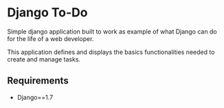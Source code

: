 Django To-Do
===========

Simple django application built to work as example of what Django can do for the life of a web developer.

This application defines and displays the basics functionalities needed to create and manage tasks.


Requirements
----------------
* Django==1.7
